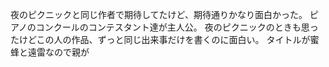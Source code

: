 夜のピクニックと同じ作者で期待してたけど、期待通りかなり面白かった。
ピアノのコンクールのコンテスタント達が主人公。
夜のピクニックのときも思ったけどこの人の作品、ずっと同じ出来事だけを書くのに面白い。
タイトルが蜜蜂と遠雷なので親が
